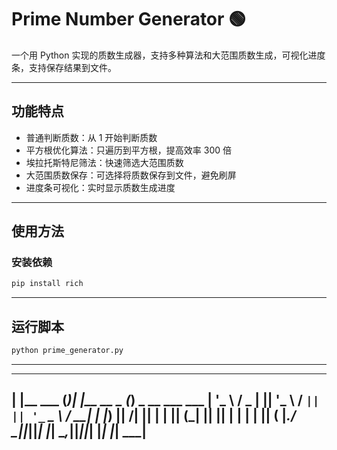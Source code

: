 # Prime Number Generator 🟢

一个用 Python 实现的质数生成器，支持多种算法和大范围质数生成，可视化进度条，支持保存结果到文件。

---

## 功能特点

- 普通判断质数：从 1 开始判断质数  
- 平方根优化算法：只遍历到平方根，提高效率 300 倍  
- 埃拉托斯特尼筛法：快速筛选大范围质数  
- 大范围质数保存：可选择将质数保存到文件，避免刷屏  
- 进度条可视化：实时显示质数生成进度  

---

## 使用方法

### 安装依赖
```bash
pip install rich
```
---
## 运行脚本

```bash
python prime_generator.py
```
---
 _            _  _             _
| |__    ___ (_)| |__    __ _ (_) _ __ ___    ___ 
| '_ \  / _ \| || '_ \  / _` || || '_ ` _ \  / __|
| |_) ||  __/| || | | || (_| || || | | | | || (__ 
|_.__/  \___||_||_| |_| \__,_||_||_| |_| |_| \___|
---

